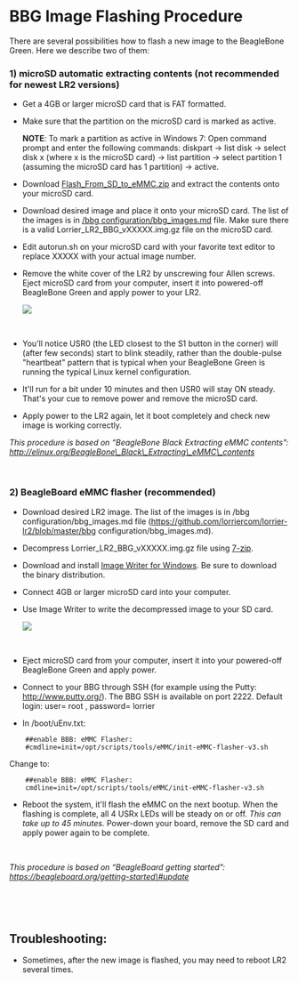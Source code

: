 ﻿BBG Image Flashing Procedure
============================

There are several possibilities how to flash a new image to the BeagleBone
Green. Here we describe two of them:

### 1) microSD automatic extracting contents (not recommended for newest LR2 versions)

-   Get a 4GB or larger microSD card that is FAT formatted.

-   Make sure that the partition on the microSD card is marked as active.

    **NOTE**: To mark a partition as active in Windows 7: Open command prompt
    and enter the following commands: diskpart -\> list disk -\> select disk x
    (where x is the microSD card) -\> list partition -\> select partition 1
    (assuming the microSD card has 1 partition) -\> active.

-   Download
    [Flash\_From\_SD\_to\_eMMC.zip](https://drive.google.com/open?id=0B2d6XCsqk9PSREFxVFRpUG5MNTA)
    and extract the contents onto your microSD card.

-   Download desired image and place it onto your microSD card. The list of the
    images is in [/bbg
    configuration/bbg\_images.md](https://github.com/lorriercom/lorrier-lr2/blob/master/bbg%20configuration/bbg_images.md)
    file. Make sure there is a valid Lorrier\_LR2\_BBG\_vXXXXX.img.gz file on
    the microSD card.

-   Edit autorun.sh on your microSD card with your favorite text editor to
    replace XXXXX with your actual image number.

-   Remove the white cover of the LR2 by unscrewing four Allen screws. Eject
    microSD card from your computer, insert it into powered-off BeagleBone Green
    and apply power to your LR2.

    ![](https://abload.de/img/img_1809f2sp0.jpg)

 

-   You'll notice USR0 (the LED closest to the S1 button in the corner) will
    (after few seconds) start to blink steadily, rather than the double-pulse
    "heartbeat" pattern that is typical when your BeagleBone Green is running
    the typical Linux kernel configuration.

-   It'll run for a bit under 10 minutes and then USR0 will stay ON steady.
    That's your cue to remove power and remove the microSD card.

-   Apply power to the LR2 again, let it boot completely and check new image is
    working correctly.

*This procedure is based on “BeagleBone Black Extracting eMMC contents”:
http://elinux.org/BeagleBone\_Black\_Extracting\_eMMC\_contents*

 

### 2) BeagleBoard eMMC flasher (recommended)

-   Download desired LR2 image. The list of the images is in /bbg
    configuration/bbg\_images.md file
    (https://github.com/lorriercom/lorrier-lr2/blob/master/bbg
    configuration/bbg\_images.md).

-   Decompress Lorrier\_LR2\_BBG\_vXXXXX.img.gz file using
    [7-zip](http://www.7-zip.org/download.html).

-   Download and install [Image Writer for
    Windows](https://sourceforge.net/projects/win32diskimager/files/latest/download).
    Be sure to download the binary distribution.

-   Connect 4GB or larger microSD card into your computer.

-   Use Image Writer to write the decompressed image to your SD card.

    ![](https://beagleboard.org/static/images/write-latestimage.png)

 

-   Eject microSD card from your computer, insert it into your powered-off
    BeagleBone Green and apply power.

-   Connect to your BBG through SSH (for example using the Putty:
    http://www.putty.org/). The BBG SSH is available on port 2222. Default
    login: user= root , password= lorrier

-   In /boot/uEnv.txt:

~~~~~~~~~~~~~~~~~~~~~~~~~~~~~~~~~~~~~~~~~~~~~~~~~~~~~~~~~~~~~~~~~~~~~~~~~~~~~~~~
    ##enable BBB: eMMC Flasher:
    #cmdline=init=/opt/scripts/tools/eMMC/init-eMMC-flasher-v3.sh
~~~~~~~~~~~~~~~~~~~~~~~~~~~~~~~~~~~~~~~~~~~~~~~~~~~~~~~~~~~~~~~~~~~~~~~~~~~~~~~~

Change to:

~~~~~~~~~~~~~~~~~~~~~~~~~~~~~~~~~~~~~~~~~~~~~~~~~~~~~~~~~~~~~~~~~~~~~~~~~~~~~~~~
    ##enable BBB: eMMC Flasher:
    cmdline=init=/opt/scripts/tools/eMMC/init-eMMC-flasher-v3.sh
~~~~~~~~~~~~~~~~~~~~~~~~~~~~~~~~~~~~~~~~~~~~~~~~~~~~~~~~~~~~~~~~~~~~~~~~~~~~~~~~

-   Reboot the system, it'll flash the eMMC on the next bootup. When the
    flashing is complete, all 4 USRx LEDs will be steady on or off. *This can
    take up to 45 minutes.* Power-down your board, remove the SD card and apply
    power again to be complete.

 

*This procedure is based on “BeagleBoard getting started”:
https://beagleboard.org/getting-started\#update*

 

 

Troubleshooting:
----------------

-   Sometimes, after the new image is flashed, you may need to reboot LR2
    several times.
